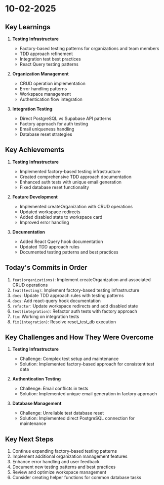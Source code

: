 # 10-02-2025

## Key Learnings

1. **Testing Infrastructure**

   - Factory-based testing patterns for organizations and team members
   - TDD approach refinement
   - Integration test best practices
   - React Query testing patterns

2. **Organization Management**

   - CRUD operation implementation
   - Error handling patterns
   - Workspace management
   - Authentication flow integration

3. **Integration Testing**
   - Direct PostgreSQL vs Supabase API patterns
   - Factory approach for auth testing
   - Email uniqueness handling
   - Database reset strategies

## Key Achievements

1. **Testing Infrastructure**

   - Implemented factory-based testing infrastructure
   - Created comprehensive TDD approach documentation
   - Enhanced auth tests with unique email generation
   - Fixed database reset functionality

2. **Feature Development**

   - Implemented createOrganization with CRUD operations
   - Updated workspace redirects
   - Added disabled state to workspace card
   - Improved error handling

3. **Documentation**
   - Added React Query hook documentation
   - Updated TDD approach rules
   - Documented testing patterns and best practices

## Today's Commits in Order

1. `feat(organizations)`: Implement createOrganization and associated CRUD operations
2. `feat(testing)`: Implement factory-based testing infrastructure
3. `docs`: Update TDD approach rules with testing patterns
4. `docs`: Add react-query hook documentation
5. `refactor`: Update workspace redirects and add disabled state
6. `test(integration)`: Refactor auth tests with factory approach
7. `fix`: Working on integration tests
8. `fix(integration)`: Resolve reset_test_db execution

## Key Challenges and How They Were Overcome

1. **Testing Infrastructure**

   - Challenge: Complex test setup and maintenance
   - Solution: Implemented factory-based approach for consistent test data

2. **Authentication Testing**

   - Challenge: Email conflicts in tests
   - Solution: Implemented unique email generation in factory approach

3. **Database Management**
   - Challenge: Unreliable test database reset
   - Solution: Implemented direct PostgreSQL connection for maintenance

## Key Next Steps

1. Continue expanding factory-based testing patterns
2. Implement additional organization management features
3. Enhance error handling and user feedback
4. Document new testing patterns and best practices
5. Review and optimize workspace management
6. Consider creating helper functions for common database tasks
